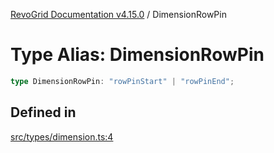 [RevoGrid Documentation v4.15.0](README.md) / DimensionRowPin

# Type Alias: DimensionRowPin

```ts
type DimensionRowPin: "rowPinStart" | "rowPinEnd";
```

## Defined in

[src/types/dimension.ts:4](https://github.com/revolist/revogrid/blob/f57e3b1afae49404a5b6670c54899cb5770f47c4/src/types/dimension.ts#L4)
